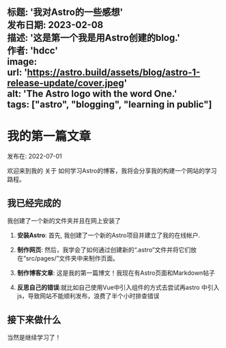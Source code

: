 
标题: '我对Astro的一些感想'  
发布日期: 2023-02-08  
描述: '这是第一个我是用Astro创建的blog.'  
作者: 'hdcc'  
image:  
    url: 'https://astro.build/assets/blog/astro-1-release-update/cover.jpeg'   
    alt: 'The Astro logo with the word One.'  
tags: ["astro", "blogging", "learning in public"]  
---
# 我的第一篇文章

发布在: 2022-07-01

欢迎来到我的 关于 如何学习Astro的博客，我将会分享我的构建一个网站的学习路程。


## 我已经完成的
我创建了一个新的文件夹并且在网上安装了
1. **安装Astro**: 首先, 我创建了一个新的Astro项目并建立了我的在线帐户.

2. **制作网页**: 然后，我学会了如何通过创建新的“.astro”文件并将它们放在“src/pages/”文件夹中来制作页面。

3. **制作博客文章**: 这是我的第一篇博文！我现在有Astro页面和Markdown帖子

4. **反思自己的错误**:就比如自己使用Vue中引入组件的方式去尝试再astro 中引入js，导致网站不能顺利发布，浪费了半个小时排查错误
## 接下来做什么

当然是继续学习了！